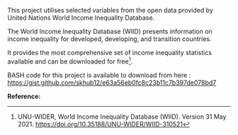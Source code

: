 This project utilises selected variables from the open data provided by United Nations World Income Inequality Database.
 
 The World Income Inequality Database (WIID) presents information on income inequality for developed, developing, and transition countries. 
 
 
 It provides the most comprehensive set of income inequality statistics available and can be downloaded for free[^1].
 
 BASH code for this project is available to download from here : https://gist.github.com/skhub12/e63a56eb0fc8c23b11c7b397de078bd7

**Reference:**

 [^1]: UNU-WIDER, World Income Inequality Database (WIID). Version 31 May 2021. https://doi.org/10.35188/UNU-WIDER/WIID-310521
